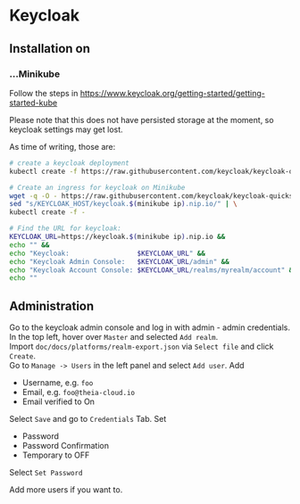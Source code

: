 # Keycloak

## Installation on

### ...Minikube

Follow the steps in https://www.keycloak.org/getting-started/getting-started-kube

Please note that this does not have persisted storage at the moment, so keycloak settings may get lost.

As time of writing, those are:

```bash
# create a keycloak deployment
kubectl create -f https://raw.githubusercontent.com/keycloak/keycloak-quickstarts/latest/kubernetes-examples/keycloak.yaml

# Create an ingress for keycloak on Minikube
wget -q -O - https://raw.githubusercontent.com/keycloak/keycloak-quickstarts/latest/kubernetes-examples/keycloak-ingress.yaml | \
sed "s/KEYCLOAK_HOST/keycloak.$(minikube ip).nip.io/" | \
kubectl create -f -

# Find the URL for keycloak:
KEYCLOAK_URL=https://keycloak.$(minikube ip).nip.io &&
echo "" &&
echo "Keycloak:                 $KEYCLOAK_URL" &&
echo "Keycloak Admin Console:   $KEYCLOAK_URL/admin" &&
echo "Keycloak Account Console: $KEYCLOAK_URL/realms/myrealm/account" &&
echo ""
```

## Administration

Go to the keycloak admin console and log in with admin - admin credentials.\
In the top left, hover over `Master` and selected `Add realm`.\
Import `doc/docs/platforms/realm-export.json` via `Select file` and click `Create`.\
Go to `Manage -> Users` in the left panel and select `Add user`.
Add 

* Username, e.g. `foo`
* Email, e.g. `foo@theia-cloud.io`
* Email verified to On

Select `Save` and go to `Credentials` Tab.
Set

* Password
* Password Confirmation
* Temporary to OFF

Select `Set Password`

Add more users if you want to.

